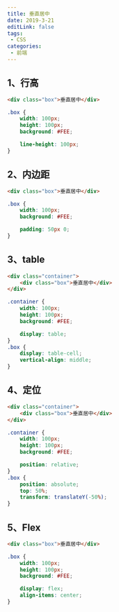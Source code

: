 ```yaml
---
title: 垂直居中
date: 2019-3-21
editLink: false
tags:
 - CSS
categories:
 - 前端
---
```


## 1、行高

```html
<div class="box">垂直居中</div>
```

```css
.box {
    width: 100px;
    height: 100px;
    background: #FEE;

    line-height: 100px;
}
```

## 2、内边距

```html
<div class="box">垂直居中</div>
```

```css
.box {
    width: 100px;
    background: #FEE;

    padding: 50px 0;
}
```

## 3、table

```html
<div class="container">
    <div class="box">垂直居中</div>
</div>
```

```css
.container {
    width: 100px;
    height: 100px;
    background: #FEE;

    display: table;
}
.box {
    display: table-cell;
    vertical-align: middle;
}
```

## 4、定位

```html
<div class="container">
    <div class="box">垂直居中</div>
</div>
```

```css
.container {
	width: 100px;
    height: 100px;
    background: #FEE;

    position: relative;
}
.box {
	position: absolute;
    top: 50%;
    transform: translateY(-50%);
}
```

## 5、Flex

```html
<div class="box">垂直居中</div>
```

```css
.box {
    width: 100px;
    height: 100px;
    background: #FEE;

    display: flex;
    align-items: center;
}
```
